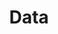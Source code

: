 ---
layout: page
title: Data
nav: true
dropdown: true
children: 
    - title: Life Insurance
      permalink: /data_life/
    - title: divider
    - title: Real Estate
      permalink: /data_real/
---